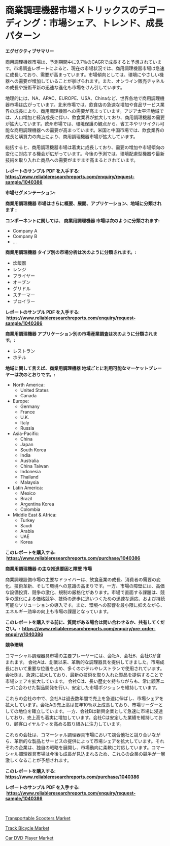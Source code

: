 <p><h1>商業調理機器市場メトリックスのデコーディング：市場シェア、トレンド、成長パターン</h1></p><p><strong>エグゼクティブサマリー</strong></p>
<p><p>商用調理機器市場は、予測期間中に9.7％のCAGRで成長すると予想されています。市場調査レポートによると、現在の市場状況では、商用調理機器市場は急速に成長しており、需要が高まっています。市場傾向としては、環境にやさしい機器への需要が増加していることが挙げられます。また、オンライン販売チャネルの成長や技術革新の迅速な進化も市場をけん引しています。</p><p>地理的には、NA、APAC、EUROPE、USA、Chinaなど、世界各地で商用調理機器市場は広がっています。北米市場では、飲食店の急速な増加や食品サービス業界の成長により、商用調理機器への需要が高まっています。アジア太平洋地域では、人口増加と経済成長に伴い、飲食業界が拡大しており、商用調理機器の需要が拡大しています。欧州市場では、環境保護の観点から、省エネやリサイクル可能な商用調理機器への需要が高まっています。米国と中国市場では、飲食業界の成長と購買力の向上により、商用調理機器市場が拡大しています。</p><p>総括すると、商用調理機器市場は着実に成長しており、需要の増加や市場傾向の変化に対応する機会が広がっています。今後の予測では、環境配慮型機器や最新技術を取り入れた商品への需要がますます高まるとされています。</p></p>
<p><strong>レポートのサンプル PDF を入手する: <a href="https://www.reliableresearchreports.com/enquiry/request-sample/1040386">https://www.reliableresearchreports.com/enquiry/request-sample/1040386</a></strong></p>
<p><strong>市場セグメンテーション:</strong></p>
<p><strong> 商業用調理機器 市場はさらに概要、展開、アプリケーション、地域に分類されます :</strong></p>
<p><strong>コンポーネントに関しては、 商業用調理機器 市場は次のように分類されます: &nbsp;</strong></p>
<p><ul><li>Company A</li><li>Company B</li><li>…</li></ul></p>
<p><strong> 商業用調理機器 タイプ別の市場分析は次のように分類されます。:</strong></p>
<p><ul><li>炊飯器</li><li>レンジ</li><li>フライヤー</li><li>オーブン</li><li>グリドル</li><li>スチーマー</li><li>ブロイラー</li></ul></p>
<p><strong>レポートのサンプル PDF を入手する: &nbsp;<a href="https://www.reliableresearchreports.com/enquiry/request-sample/1040386">https://www.reliableresearchreports.com/enquiry/request-sample/1040386</a></strong></p>
<p><strong> 商業用調理機器 アプリケーション別の市場産業調査は次のように分類されます。:</strong></p>
<p><ul><li>レストラン</li><li>ホテル</li></ul></p>
<p><strong>地域に関して言えば、商業用調理機器 地域ごとに利用可能なマーケットプレーヤーは次のとおりです。:</strong></p>
<p><ul>
    <li>
        North America:
        <ul>
            <li>United States</li>
            <li>Canada</li>
        </ul>
    </li>
    <li>
        Europe:
        <ul>
            <li>Germany</li>
            <li>France</li>
            <li>U.K.</li>
            <li>Italy</li>
            <li>Russia</li>
        </ul>
    </li>
    <li>
        Asia-Pacific:
        <ul>
            <li>China</li>
            <li>Japan</li>
            <li>South Korea</li>
            <li>India</li>
            <li>Australia</li>
            <li>China Taiwan</li>
            <li>Indonesia</li>
            <li>Thailand</li>
            <li>Malaysia</li>
        </ul>
    </li>
    <li>
        Latin America:
        <ul>
            <li>Mexico</li>
            <li>Brazil</li>
            <li>Argentina Korea</li>
            <li>Colombia</li>
        </ul>
    </li>
    <li>
        Middle East & Africa:
        <ul>
            <li>Turkey</li>
            <li>Saudi</li>
            <li>Arabia</li>
            <li>UAE</li>
            <li>Korea</li>
        </ul>
    </li>
    </ul></p>
<p><strong>このレポートを購入する: &nbsp;<a href="https://www.reliableresearchreports.com/purchase/1040386">https://www.reliableresearchreports.com/purchase/1040386</a></strong></p>
<p><strong>商業用調理機器 の主な推進要因と障壁 市場</strong></p>
<p><p>商業調理設備市場の主要なドライバーは、飲食産業の成長、消費者の需要の変化、技術革新、そして環境への意識の高まりです。一方、市場の障壁には、高価な設備投資、競争の激化、規制の厳格化があります。市場で直面する課題は、競争の激化による価格競争、技術の進歩に追いつくための迅速な適応、および持続可能なソリューションの導入です。また、環境への影響を最小限に抑えながら、エネルギー効率の向上も市場の課題となっています。</p></p>
<p><strong>このレポートを購入する前に、質問がある場合は問い合わせるか、共有してください。:&nbsp; <a href="https://www.reliableresearchreports.com/enquiry/pre-order-enquiry/1040386">https://www.reliableresearchreports.com/enquiry/pre-order-enquiry/1040386</a></strong></p>
<p><strong>競争環境</strong></p>
<p><p>コマーシャル調理器具市場の主要プレーヤーには、会社A、会社B、会社Cが含まれます。 会社Aは、創業以来、革新的な調理器具を提供してきました。市場成長において重要な位置を占め、多くのホテルやレストランで使用されています。 会社Bは、急速に拡大しており、最新の技術を取り入れた製品を提供することで市場シェアを拡大しています。 会社Cは、長い歴史を持ちながらも、常に顧客ニーズに合わせた製品開発を行い、安定した市場ポジションを維持しています。</p><p>これらの会社の中で、会社Aは過去数年間で売上を急速に伸ばし、市場シェアを拡大しています。会社Aの売上高は毎年10％以上成長しており、市場リーダーとしての地位を確立しています。一方、会社Bは新興企業として急速に市場に浸透しており、売上高も着実に増加しています。会社Cは安定した業績を維持しており、顧客ロイヤルティを高める取り組みに注力しています。</p><p>これらの会社は、コマーシャル調理器具市場において競合他社と競り合いながら、革新的な製品とサービスの提供によって市場シェアを拡大しています。それぞれの企業は、独自の戦略を展開し、市場動向に柔軟に対応しています。コマーシャル調理器具市場は今後も成長が見込まれるため、これらの企業の競争が一層激しくなることが予想されます。</p></p>
<p><strong>このレポートを購入する: &nbsp; <a href="https://www.reliableresearchreports.com/purchase/1040386">https://www.reliableresearchreports.com/purchase/1040386</a></strong></p>
<p><strong>レポートのサンプル PDF を入手する: &nbsp;<a href="https://www.reliableresearchreports.com/enquiry/request-sample/1040386">https://www.reliableresearchreports.com/enquiry/request-sample/1040386</a></strong><strong></strong></p>
<p>&nbsp;</p>
<p><p><a href="https://invited-way-688.notion.site/Transportable-Scooters-Market-Provides-a-Comprehensive-Analysis-Including-a-Macro-Overview-of-the-Ma-604f966aa14746aba7a00388107e816b">Transportable Scooters Market</a></p><p><a href="https://butternut-bug-553.notion.site/Track-Bicycle-Market-Offer-Valuable-Insights-into-Market-Size-Market-Share-Market-Trends-and-Proj-4fd1544e69074cb9b821f94733697dc7">Track Bicycle Market</a></p><p><a href="https://mire-aunt-385.notion.site/Car-DVD-Player-Market-Growth-Market-Trends-COVID-19-Impact-and-Forecasts-for-period-from-2024-2-b6559d4990f049129fac6161e4cf4197">Car DVD Player Market</a></p></p>